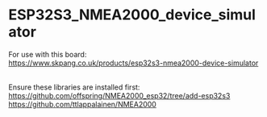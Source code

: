 # ESP32S3_NMEA2000_device_simulator

For use with this board:<br>
https://www.skpang.co.uk/products/esp32s3-nmea2000-device-simulator<br><br>


Ensure these libraries are installed first:<br>
https://github.com/offspring/NMEA2000_esp32/tree/add-esp32s3<br>
https://github.com/ttlappalainen/NMEA2000<br>



